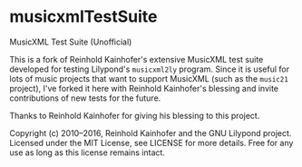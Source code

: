 # musicxmlTestSuite
MusicXML Test Suite (Unofficial)

This is a fork of Reinhold Kainhofer's extensive MusicXML test suite 
developed for testing Lilypond's `musicxml2ly` program.  Since it is
useful for lots of music projects that want to support MusicXML
(such as the `music21` project), I've forked it here with Reinhold 
Kainhofer's blessing and invite
contributions of new tests for the future.

Thanks to Reinhold Kainhofer for giving his blessing to this project.

Copyright (c) 2010–2016, Reinhold Kainhofer and the GNU Lilypond
project.  Licensed under the MIT License, see LICENSE for more details.
Free for any use as long as this license remains intact.
